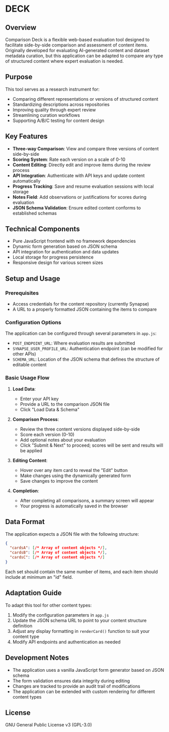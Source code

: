 # DECK

## Overview
Comparison Deck is a flexible web-based evaluation tool designed to facilitate side-by-side comparison and assessment of content items. 
Originally developed for evaluating AI-generated content and dataset metadata curation, but this application can be adapted to compare any type of structured content where expert evaluation is needed.

## Purpose
This tool serves as a research instrument for:
- Comparing different representations or versions of structured content
- Standardizing descriptions across repositories
- Improving quality through expert review
- Streamlining curation workflows
- Supporting A/B/C testing for content design

## Key Features
- **Three-way Comparison**: View and compare three versions of content side-by-side
- **Scoring System**: Rate each version on a scale of 0-10
- **Content Editing**: Directly edit and improve items during the review process
- **API Integration**: Authenticate with API keys and update content automatically
- **Progress Tracking**: Save and resume evaluation sessions with local storage
- **Notes Field**: Add observations or justifications for scores during evaluation
- **JSON Schema Validation**: Ensure edited content conforms to established schemas

## Technical Components
- Pure JavaScript frontend with no framework dependencies
- Dynamic form generation based on JSON schema
- API integration for authentication and data updates
- Local storage for progress persistence
- Responsive design for various screen sizes

## Setup and Usage

### Prerequisites
- Access credentials for the content repository (currently Synapse)
- A URL to a properly formatted JSON containing the items to compare

### Configuration Options
The application can be configured through several parameters in `app.js`:
- `POST_ENDPOINT_URL`: Where evaluation results are submitted
- `SYNAPSE_USER_PROFILE_URL`: Authentication endpoint (can be modified for other APIs)
- `SCHEMA_URL`: Location of the JSON schema that defines the structure of editable content

### Basic Usage Flow
1. **Load Data**: 
   - Enter your API key
   - Provide a URL to the comparison JSON file
   - Click "Load Data & Schema"

2. **Comparison Process**:
   - Review the three content versions displayed side-by-side
   - Score each version (0-10)
   - Add optional notes about your evaluation
   - Click "Submit & Next" to proceed; scores will be sent and results will be applied

3. **Editing Content**:
   - Hover over any item card to reveal the "Edit" button
   - Make changes using the dynamically generated form
   - Save changes to improve the content

4. **Completion**:
   - After completing all comparisons, a summary screen will appear
   - Your progress is automatically saved in the browser

## Data Format
The application expects a JSON file with the following structure:
```json
{
  "cardsA": [/* Array of content objects */],
  "cardsB": [/* Array of content objects */],
  "cardsC": [/* Array of content objects */]
}
```

Each set should contain the same number of items, and each item should include at minimum an "id" field.

## Adaptation Guide
To adapt this tool for other content types:
1. Modify the configuration parameters in `app.js`
2. Update the JSON schema URL to point to your content structure definition
3. Adjust any display formatting in `renderCard()` function to suit your content type
4. Modify API endpoints and authentication as needed

## Development Notes
- The application uses a vanilla JavaScript form generator based on JSON schema
- The form validation ensures data integrity during editing
- Changes are tracked to provide an audit trail of modifications
- The application can be extended with custom rendering for different content types

## License
GNU General Public License v3 (GPL-3.0)
